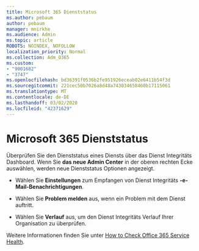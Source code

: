 ```yaml
---
title: Microsoft 365 Dienststatus
ms.author: pebaum
author: pebaum
manager: mnirkhe
ms.audience: Admin
ms.topic: article
ROBOTS: NOINDEX, NOFOLLOW
localization_priority: Normal
ms.collection: Adm_O365
ms.custom:
- "9001682"
- "3747"
ms.openlocfilehash: bd36391f0536b2fe951926eceab02e6411b54f3d
ms.sourcegitcommit: 221cec50b7026a8d48a743034658460b17115061
ms.translationtype: MT
ms.contentlocale: de-DE
ms.lasthandoff: 03/02/2020
ms.locfileid: "42371629"
---
```

# <a name="microsoft-365-service-health"></a>Microsoft 365 Dienststatus


Überprüfen Sie den Dienststatus eines Diensts über das Dienst Integritäts Dashboard. Wenn Sie **das neue Admin Center** in der oberen rechten Ecke auswählen, werden neue Dienststatus Optionen angezeigt.

- Wählen Sie **Einstellungen** zum Empfangen von Dienst Integritäts **-e-Mail-Benachrichtigungen**.

- Wählen Sie **Problem melden** aus, wenn ein Problem mit dem Dienst auftritt.

- Wählen Sie **Verlauf** aus, um den Dienst Integritäts Verlauf Ihrer Organisation zu überprüfen. 

Weitere Informationen finden Sie unter [How to Check Office 365 Service Health](https://docs.microsoft.com/en-us/office365/enterprise/view-service-health). 